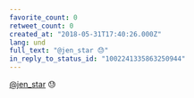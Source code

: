 ```yaml
---
favorite_count: 0
retweet_count: 0
created_at: "2018-05-31T17:40:26.000Z"
lang: und
full_text: "@jen_star 😓"
in_reply_to_status_id: "1002241335863250944"
---
```


[@jen_star](https://twitter.com/jen_star) 😓
